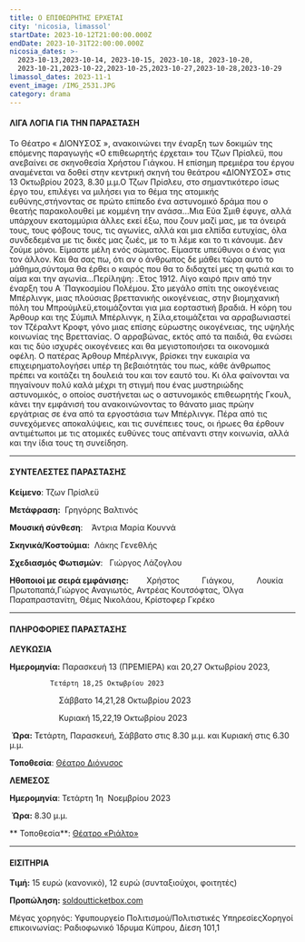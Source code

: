 ```yaml
---
title: Ο ΕΠΙΘΕΩΡΗΤΗΣ ΕΡΧΕΤΑΙ
city: 'nicosia, limassol'
startDate: 2023-10-12T21:00:00.000Z
endDate: 2023-10-31T22:00:00.000Z
nicosia_dates: >-
  2023-10-13,2023-10-14, 2023-10-15, 2023-10-18, 2023-10-20,
  2023-10-21,2023-10-22,2023-10-25,2023-10-27,2023-10-28,2023-10-29
limassol_dates: 2023-11-1
event_image: /IMG_2531.JPG
category: drama
---
```


####

#### ΛΙΓΑ ΛΟΓΙΑ ΓΙΑ ΤΗΝ ΠΑΡΑΣΤΑΣΗ

Το Θέατρο «	ΔΙΟΝΥΣΟΣ	», ανακοινώνει την έναρξη των δοκιμών της επόμενης παραγωγής «Ο επιθεωρητής έρχεται» του Τζων Πρίσλεϋ, που ανεβαίνει σε σκηνοθεσία Χρήστου Γιάγκου. Η επίσημη πρεμιέρα του έργου αναμένεται να δοθεί στην κεντρική σκηνή του θεάτρου «ΔΙΟΝΥΣΟΣ» στις 13 Οκτωβρίου 2023, 8.30 μ.μ.Ο Τζων Πρίσλευ, στο σημαντικότερο ίσως έργο του, επιλέγει να μιλήσει για το θέμα της ατομικής ευθύνης,στήνοντας σε πρώτο επίπεδο ένα αστυνομικό δράμα που ο θεατής παρακολουθεί με κομμένη την ανάσα...Μια Εύα Σμιθ έφυγε, αλλά υπάρχουν εκατομμύρια άλλες εκεί έξω, που ζουν μαζί μας, με τα όνειρά τους, τους φόβους τους, τις αγωνίες, αλλά και μια ελπίδα ευτυχίας, όλα συνδεδεμένα με τις δικές μας ζωές, με το τι λέμε και το τι κάνουμε. Δεν ζούμε μόνοι. Είμαστε μέλη ενός σώματος. Είμαστε υπεύθυνοι ο ένας για τον άλλον. Και θα σας πω, ότι αν ο άνθρωπος δε μάθει τώρα αυτό το μάθημα,σύντομα θα έρθει ο καιρός που θα το διδαχτεί μες τη φωτιά και το αίμα και την αγωνία...Περίληψη:	.Έτος 1912. Λίγο καιρό πριν από την έναρξη του Α ́ Παγκοσμίου Πολέμου. Στο μεγάλο σπίτι της οικογένειας Μπέρλινγκ, μιας πλούσιας βρεττανικής οικογένειας, στην βιομηχανική πόλη του Μπρούμλεϋ,ετοιμάζονται για μια εορταστική βραδιά. Η κόρη του Άρθουρ και της Σύμπιλ Μπέρλινγκ, η Σίλα,ετοιμάζεται να αρραβωνιαστεί τον Τζέραλντ Κροφτ, γόνο μιας επίσης εύρωστης οικογένειας, της υψηλής κοινωνίας της Βρεττανίας. Ο αρραβώνας, εκτός από τα παιδιά, θα ενώσει και τις δύο ισχυρές οικογένειες και θα μεγιστοποιήσει τα οικονομικά οφέλη. Ο πατέρας Άρθουρ Μπέρλινγκ, βρίσκει την ευκαιρία να επιχειρηματολογήσει υπέρ τη βεβαιότητάς του πως, κάθε άνθρωπος πρέπει να κοιτάζει τη δουλειά του και τον εαυτό του. Κι όλα φαίνονται να πηγαίνουν πολύ καλά μέχρι τη στιγμή που ένας μυστηριώδης  αστυνομικός,	ο οποίος συστήνεται ως ο αστυνομικός	επιθεωρητής	Γκουλ, κάνει την εμφάνισή	του ανακοινώνοντας το θάνατο μιας πρώην εργάτριας σε ένα από τα εργοστάσια των Μπέρλινγκ. Πέρα από τις συνεχόμενες αποκαλύψεις, και τις συνέπειες τους, οι ήρωες θα έρθουν αντιμέτωποι με τις ατομικές ευθύνες τους απέναντι στην κοινωνία, αλλά και την ίδια τους τη συνείδηση.

***

#### ΣΥΝΤΕΛΕΣΤΕΣ ΠΑΡΑΣΤΑΣΗΣ

**Κείμενο**:  Τζων Πρίσλεϋ

**Μετάφραση:**  Γρηγόρης Βαλτινός

**Μουσική σύνθεση**:    Άντρια Μαρία Κουννά

**Σκηνικά/Κοστούμια:**  Λάκης Γενεθλής

**Σχεδιασμός Φωτισμών**:   Γιώργος Λάζογλου

**Ηθοποιοί με σειρά εμφάνισης:**        Χρήστος          Γιάγκου,          Λουκία Πρωτοπαπά,Γιώργος Αναγιωτός, Αντρέας Κουτσόφτας, Όλγα Παραπραστανίτη, Θέμις Νικολάου, Κρίστοφερ Γκρέκο

***

#### ΠΛΗΡΟΦΟΡΙΕΣ ΠΑΡΑΣΤΑΣΗΣ

**ΛΕΥΚΩΣΙΑ**

**Ημερομηνία:** Παρασκευή 13 (ΠΡΕΜΙΕΡΑ) και 20,27 Οκτωβρίου 2023,

```azcli
          Τετάρτη 18,25 Οκτωβρίου 2023
```

                      Σάββατο 14,21,28 Οκτωβρίου 2023

                      Κυριακή 15,22,19 Οκτωβρίου 2023

 **Ώρα:**  Τετάρτη, Παρασκευή, Σάββατο στις 8.30 μ.μ. και Κυριακή στις 6.30 μ.μ.

**Τοποθεσία**:   [Θέατρο Διόνυσος](https://www.google.gr/maps/place/%CE%B8%CE%B5%CE%B1%CF%84%CF%81%CE%BF+%CE%94%CE%B9%CE%BF%CE%BD%CF%85%CF%83%CE%BF%CF%82/@35.1686311,33.3553111,17z/data=!3m1!4b1!4m6!3m5!1s0x14de175732dbde29:0x4af3518ddb9b13c2!8m2!3d35.1686267!4d33.357886!16s%2Fg%2F1tfv7bzl?hl=el\&entry=ttu)

**ΛΕΜΕΣΟΣ**

**Ημερομηνία**:  Τετάρτη 1η  Νοεμβρίου 2023

 **Ώρα:** 8.30 μ.μ.

** Τοποθεσία**:  [Θέατρο «Ριάλτο»](https://www.google.gr/maps/place/%CE%98%CE%AD%CE%B1%CF%84%CF%81%CE%BF+%CE%A1%CE%B9%CE%AC%CE%BB%CF%84%CE%BF/@34.679538,33.0458112,17z/data=!4m6!3m5!1s0x14e7331ab1ec9197:0xdf6e42bed1d077b1!8m2!3d34.679538!4d33.0458112!16s%2Fg%2F1xb0n5zr?hl=el\&entry=ttu)

***

#### ΕΙΣΙΤΗΡΙΑ

**Τιμή:**    15 ευρώ (κανονικό), 12 ευρώ (συνταξιούχοι, φοιτητές)

**Προπώληση:** 	[soldoutticketbox.com](https://www.soldoutticketbox.com/)

Μέγας χορηγός:	Υφυπουργείο Πολιτισμού/Πολιτιστικές ΥπηρεσίεςΧορηγοί επικοινωνίας:	Ραδιοφωνικό Ίδρυμα Κύπρου, Δίεση 101,1
